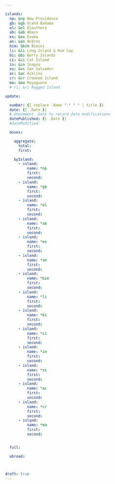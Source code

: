 ```yaml
---

islands:
  np: &np New Providence
  gb: &gb Grand Bahama
  el: &el Eleuthera
  ab: &ab Abaco
  ex: &ex Exuma
  an: &an Andros
  bim: &bim Bimini
  li: &li Long Island & Rum Cay
  bi: &bi Berry Islands
  ci: &ci Cat Island
  in: &in Inagua
  ss: &ss San Salvador
  ac: &ac Acklins
  cr: &cr Crooked Island
  ma: &ma Mayaguana
  # ri: &ri Ragged Island

update:

  number: {{ replace .Name "-" " " | title }}
  date: {{ .Date }}
  # Uncomment .Date to record data modifications
  datePublished: {{ .Date }}
  #dateModified: 

  doses:

    aggregate:
      total: 
      first: 

    byIsland:
      - island:
          name: *np
          first: 
          second: 
      - island:
          name: *gb
          first: 
          second: 
      - island:
          name: *el
          first: 
          second: 
      - island:
          name: *ab
          first: 
          second: 
      - island:
          name: *ex
          first: 
          second: 
      - island:
          name: *an
          first: 
          second: 
      - island:
          name: *bim
          first: 
          second: 
      - island:
          name: *li
          first: 
          second: 
      - island:
          name: *bi
          first: 
          second: 
      - island:
          name: *ci
          first: 
          second: 
      - island:
          name: *in
          first: 
          second: 
      - island:
          name: *ss
          first: 
          second: 
      - island:
          name: *ac
          first: 
          second: 
      - island:
          name: *cr
          first: 
          second: 
      - island:
          name: *ma
          first: 
          second: 


  full: 

  abroad: 



draft: true
---
```


